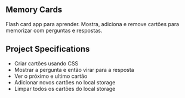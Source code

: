 ## Memory Cards

Flash card app para aprender. Mostra, adiciona e remove cartões para memorizar com perguntas e respostas.

## Project Specifications

- Criar cartões usando CSS
- Mostrar a pergunta e então virar para a resposta
- Ver o próximo e ultimo cartão
- Adicionar novos cartões no local storage
- Limpar todos os cartões do local storage
